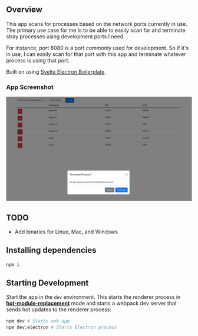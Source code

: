 ## Overview

This app scans for processes based on the network ports currently in use. The primary use case for me is to be able to easily scan for and terminate stray processes using development ports I need.

For instance, port 8080 is a port commonly used for development. So if it's in use, I can easily scan for that port with this app and terminate whatever process is using that port.

Built on using [Svelte Electron Boilerplate](https://github.com/henryjw/port-scanner-app).

### App Screenshot

![App Screenshot](docs/images/process-terminate-prompt.png)

## TODO

-   Add binaries for Linux, Mac, and Windows

## Installing dependencies

```sh
npm i
```

## Starting Development

Start the app in the `dev` environment. This starts the renderer process in [**hot-module-replacement**](https://webpack.js.org/guides/hmr-react/) mode and starts a webpack dev server that sends hot updates to the renderer process:

```sh
npm dev # Starts web app
npm dev:electron # Starts Electron process
```
